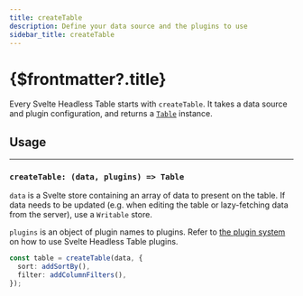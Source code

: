 ```yaml
---
title: createTable
description: Define your data source and the plugins to use
sidebar_title: createTable
---
```


<script>
  import { useHljs } from '$lib/utils/useHljs';
  useHljs('ts');
</script>

# {$frontmatter?.title}

Every Svelte Headless Table starts with `createTable`. It takes a data source and plugin configuration, and returns a [`Table`](../--table.md) instance.

## Usage

---

### `createTable: (data, plugins) => Table`

`data` is a Svelte store containing an array of data to present on the table. If data needs to be updated (e.g. when editing the table or lazy-fetching data from the server), use a `Writable` store.

`plugins` is an object of plugin names to plugins. Refer to [the plugin system](../../plugins/overview.md) on how to use Svelte Headless Table plugins.

```ts
const table = createTable(data, {
  sort: addSortBy(),
  filter: addColumnFilters(),
});
```
